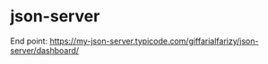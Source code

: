 # json-server

End point:
https://my-json-server.typicode.com/giffarialfarizy/json-server/dashboard/
